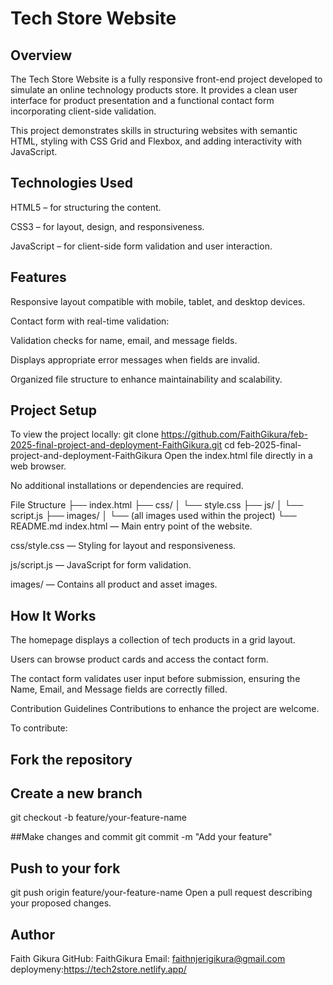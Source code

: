 # Tech Store Website
## Overview
The Tech Store Website is a fully responsive front-end project developed to simulate an online technology products store.
It provides a clean user interface for product presentation and a functional contact form incorporating client-side validation.

This project demonstrates skills in structuring websites with semantic HTML, styling with CSS Grid and Flexbox, and adding interactivity with JavaScript.

## Technologies Used
HTML5 – for structuring the content.

CSS3 – for layout, design, and responsiveness.

JavaScript – for client-side form validation and user interaction.

## Features
Responsive layout compatible with mobile, tablet, and desktop devices.

Contact form with real-time validation:

Validation checks for name, email, and message fields.

Displays appropriate error messages when fields are invalid.

Organized file structure to enhance maintainability and scalability.

## Project Setup
To view the project locally:
git clone https://github.com/FaithGikura/feb-2025-final-project-and-deployment-FaithGikura.git
cd feb-2025-final-project-and-deployment-FaithGikura
Open the index.html file directly in a web browser.

No additional installations or dependencies are required.

File Structure
├── index.html
├── css/
│   └── style.css
├── js/
│   └── script.js
├── images/
│   └── (all images used within the project)
└── README.md
index.html — Main entry point of the website.

css/style.css — Styling for layout and responsiveness.

js/script.js — JavaScript for form validation.

images/ — Contains all product and asset images.

## How It Works
The homepage displays a collection of tech products in a grid layout.

Users can browse product cards and access the contact form.

The contact form validates user input before submission, ensuring the Name, Email, and Message fields are correctly filled.

Contribution Guidelines
Contributions to enhance the project are welcome.

To contribute:
## Fork the repository
## Create a new branch
git checkout -b feature/your-feature-name

##Make changes and commit
git commit -m "Add your feature"

## Push to your fork
git push origin feature/your-feature-name
Open a pull request describing your proposed changes.


## Author
Faith Gikura
GitHub: FaithGikura
Email: faithnjerigikura@gmail.com
deploymeny:https://tech2store.netlify.app/

